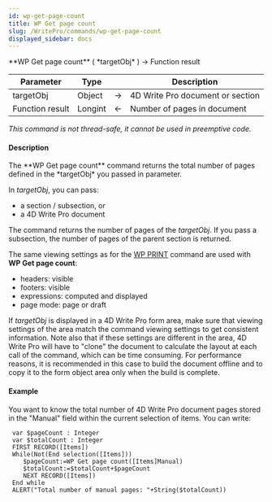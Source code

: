 ```yaml
---
id: wp-get-page-count
title: WP Get page count
slug: /WritePro/commands/wp-get-page-count
displayed_sidebar: docs
---
```


<!--REF #_command_.WP Get page count.Syntax-->**WP Get page count** ( *targetObj* ) -> Function result<!-- END REF-->
<!--REF #_command_.WP Get page count.Params-->
| Parameter | Type |  | Description |
| --- | --- | --- | --- |
| targetObj | Object | &#8594;  | 4D Write Pro document or section |
| Function result | Longint | &#8592; | Number of pages in document |

<!-- END REF-->

*This command is not thread-safe, it cannot be used in preemptive code.*


#### Description 

<!--REF #_command_.WP Get page count.Summary-->The **WP Get page count** command returns the total number of pages defined in the *targetObj* you passed in parameter.<!-- END REF-->

In *targetObj*, you can pass:

* a section / subsection, or
* a 4D Write Pro document

The command returns the number of pages of the *targetObj*. If you pass a subsection, the number of pages of the parent section is returned. 

The same viewing settings as for the [WP PRINT](wp-print.md) command are used with **WP Get page count**: 

* headers: visible
* footers: visible
* expressions: computed and displayed
* page mode: page or draft

If *targetObj* is displayed in a 4D Write Pro form area, make sure that viewing settings of the area match the command viewing settings to get consistent information. Note also that if these settings are different in the area, 4D Write Pro will have to "clone" the document to calculate the layout at each call of the command, which can be time consuming. For performance reasons, it is recommended in this case to build the document offline and to copy it to the form object area only when the build is complete. 

#### Example 

You want to know the total number of 4D Write Pro document pages stored in the "Manual" field within the current selection of items. You can write:

```4d
 var $pageCount : Integer
 var $totalCount : Integer
 FIRST RECORD([Items])
 While(Not(End selection([Items]))
    $pageCount:=WP Get page count([Items]Manual)
    $totalCount:=$totalCount+$pageCount
    NEXT RECORD([Items])
 End while
 ALERT("Total number of manual pages: "+String($totalCount))
```
